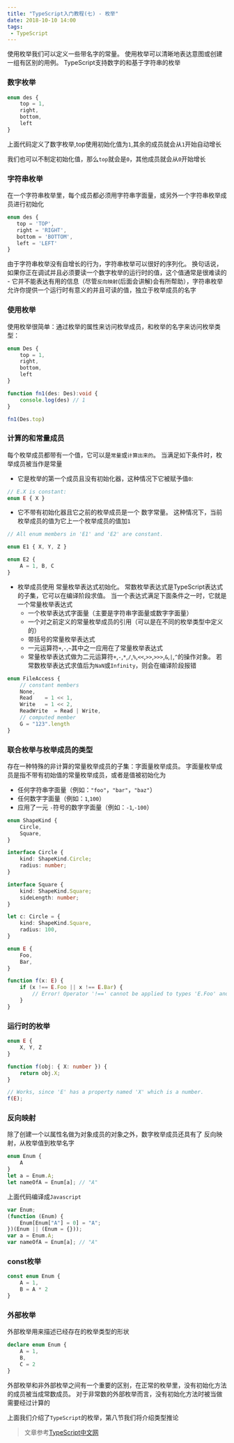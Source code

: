 ```yaml
---
title: "TypeScript入门教程(七) - 枚举"
date: 2018-10-10 14:00
tags:
 - TypeScript
---
```


使用枚举我们可以定义一些带名字的常量。 使用枚举可以清晰地表达意图或创建一组有区别的用例。 TypeScript支持数字的和基于字符串的枚举
<!--more-->

### 数字枚举

```typescript
enum des {
    top = 1,
    right,
    bottom,
    left
}
```

上面代码定义了数字枚举,top使用初始化值为`1`,其余的成员就会从`1`开始自动增长

我们也可以不制定初始化值，那么`top`就会是`0`，其他成员就会从`0`开始增长

### 字符串枚举

 在一个字符串枚举里，每个成员都必须用字符串字面量，或另外一个字符串枚举成员进行初始化

 ```typescript
 enum des {
    top = 'TOP',
    right = 'RIGHT',
    bottom = 'BOTTOM',
    left = 'LEFT'
 }
 ```
由于字符串枚举没有自增长的行为，字符串枚举可以很好的序列化。 换句话说，如果你正在调试并且必须要读一个数字枚举的运行时的值，这个值通常是很难读的 - 它并不能表达有用的信息（尽管`反向映射`(后面会讲解)会有所帮助），字符串枚举允许你提供一个运行时有意义的并且可读的值，独立于枚举成员的名字

### 使用枚举

使用枚举很简单：通过枚举的属性来访问枚举成员，和枚举的名字来访问枚举类型：

```typescript
enum Des {
    top = 1,
    right,
    bottom,
    left
}

function fn1(des: Des):void {
    console.log(des) // 1
}

fn1(Des.top)
```

### 计算的和常量成员

每个枚举成员都带有一个值，它可以是`常量`或`计算出来的`。 当满足如下条件时，枚举成员被当作是常量

* 它是枚举的第一个成员且没有初始化器，这种情况下它被赋予值`0`:
```typescript
// E.X is constant:
enum E { X }
```
* 它不带有初始化器且它之前的枚举成员是一个 数字常量。 这种情况下，当前枚举成员的值为它上一个枚举成员的值加`1`
```typescript
// All enum members in 'E1' and 'E2' are constant.

enum E1 { X, Y, Z }

enum E2 {
    A = 1, B, C
}
```
- 枚举成员使用 常量枚举表达式初始化。 常数枚举表达式是TypeScript表达式的子集，它可以在编译阶段求值。 当一个表达式满足下面条件之一时，它就是一个常量枚举表达式
    * 一个枚举表达式字面量（主要是字符串字面量或数字字面量）
    * 一个对之前定义的常量枚举成员的引用（可以是在不同的枚举类型中定义的）
    * 带括号的常量枚举表达式
    * 一元运算符`+`,`-`,`~`其中之一应用在了常量枚举表达式
    * 常量枚举表达式做为二元运算符`+`,`-`,`*`,`/`,`%`,`<<`,`>>`,`>>>`,`&`,`|`,`^`的操作对象。 若常数枚举表达式求值后为`NaN`或`Infinity`，则会在编译阶段报错

```typescript
enum FileAccess {
    // constant members
    None,
    Read    = 1 << 1,
    Write   = 1 << 2,
    ReadWrite  = Read | Write,
    // computed member
    G = "123".length
}
```

### 联合枚举与枚举成员的类型
存在一种特殊的非计算的常量枚举成员的子集：字面量枚举成员。 字面量枚举成员是指不带有初始值的常量枚举成员，或者是值被初始化为
* 任何字符串字面量（例如：`"foo"`，`"bar"`，`"baz"`）
* 任何数字字面量（例如：`1`,`100`）
* 应用了一元 `-`符号的数字字面量（例如：`-1`,`-100`）

```typescript
enum ShapeKind {
    Circle,
    Square,
}

interface Circle {
    kind: ShapeKind.Circle;
    radius: number;
}

interface Square {
    kind: ShapeKind.Square;
    sideLength: number;
}

let c: Circle = {
    kind: ShapeKind.Square,
    radius: 100,
}
```

```typescript
enum E {
    Foo,
    Bar,
}

function f(x: E) {
    if (x !== E.Foo || x !== E.Bar) {
        // Error! Operator '!==' cannot be applied to types 'E.Foo' and 'E.Bar'.
    }
}
```

### 运行时的枚举

```typescript
enum E {
    X, Y, Z
}

function f(obj: { X: number }) {
    return obj.X;
}

// Works, since 'E' has a property named 'X' which is a number.
f(E);
```

### 反向映射

除了创建一个以属性名做为对象成员的对象之外，数字枚举成员还具有了 反向映射，从枚举值到枚举名字

```typescript
enum Enum {
    A
}
let a = Enum.A;
let nameOfA = Enum[a]; // "A"
```

上面代码编译成`Javascript`

```javascript
var Enum;
(function (Enum) {
    Enum[Enum["A"] = 0] = "A";
})(Enum || (Enum = {}));
var a = Enum.A;
var nameOfA = Enum[a]; // "A"
```

### const枚举

```typescript
const enum Enum {
    A = 1,
    B = A * 2
}
```

### 外部枚举
外部枚举用来描述已经存在的枚举类型的形状

```typescript
declare enum Enum {
    A = 1,
    B,
    C = 2
}
```

外部枚举和非外部枚举之间有一个重要的区别，在正常的枚举里，没有初始化方法的成员被当成常数成员。 对于非常数的外部枚举而言，没有初始化方法时被当做需要经过计算的


上面我们介绍了`TypeScript`的枚举，第八节我们将介绍类型推论

> 文章参考[TypeScript中文网](https://www.tslang.cn/docs/handbook/variable-declarations.html)